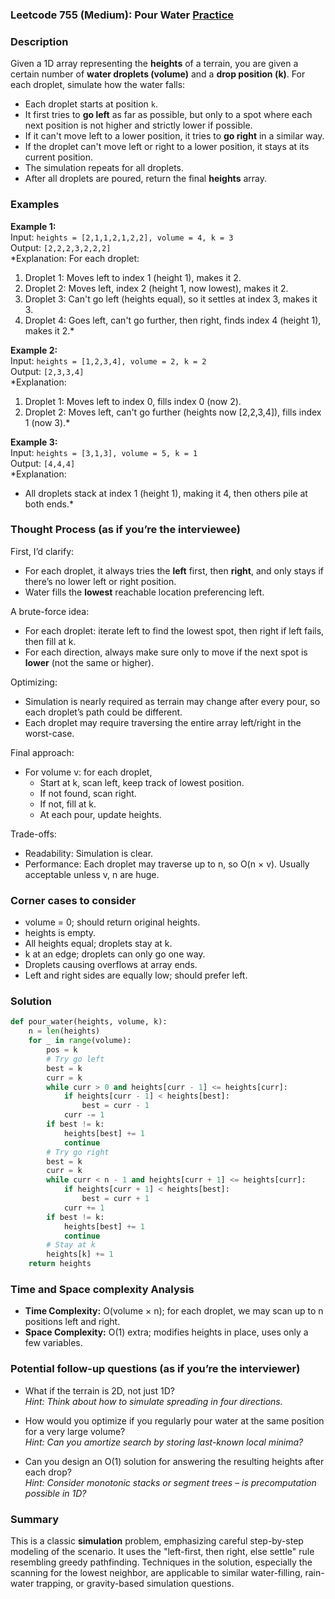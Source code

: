 ### Leetcode 755 (Medium): Pour Water [Practice](https://leetcode.com/problems/pour-water)

### Description  
Given a 1D array representing the **heights** of a terrain, you are given a certain number of **water droplets (volume)** and a **drop position (k)**. For each droplet, simulate how the water falls:  
- Each droplet starts at position `k`.
- It first tries to **go left** as far as possible, but only to a spot where each next position is not higher and strictly lower if possible.
- If it can't move left to a lower position, it tries to **go right** in a similar way.
- If the droplet can't move left or right to a lower position, it stays at its current position.
- The simulation repeats for all droplets.
- After all droplets are poured, return the final **heights** array.

### Examples  

**Example 1:**  
Input: `heights = [2,1,1,2,1,2,2], volume = 4, k = 3`  
Output: `[2,2,2,3,2,2,2]`  
*Explanation: For each droplet:  
1. Droplet 1: Moves left to index 1 (height 1), makes it 2.  
2. Droplet 2: Moves left, index 2 (height 1, now lowest), makes it 2.  
3. Droplet 3: Can't go left (heights equal), so it settles at index 3, makes it 3.  
4. Droplet 4: Goes left, can't go further, then right, finds index 4 (height 1), makes it 2.*

**Example 2:**  
Input: `heights = [1,2,3,4], volume = 2, k = 2`  
Output: `[2,3,3,4]`  
*Explanation:  
1. Droplet 1: Moves left to index 0, fills index 0 (now 2).  
2. Droplet 2: Moves left, can't go further (heights now [2,2,3,4]), fills index 1 (now 3).*

**Example 3:**  
Input: `heights = [3,1,3], volume = 5, k = 1`  
Output: `[4,4,4]`  
*Explanation:  
- All droplets stack at index 1 (height 1), making it 4, then others pile at both ends.*

### Thought Process (as if you’re the interviewee)  
First, I’d clarify:
- For each droplet, it always tries the **left** first, then **right**, and only stays if there’s no lower left or right position.
- Water fills the **lowest** reachable location preferencing left.

A brute-force idea:
- For each droplet: iterate left to find the lowest spot, then right if left fails, then fill at k.
- For each direction, always make sure only to move if the next spot is **lower** (not the same or higher).

Optimizing:
- Simulation is nearly required as terrain may change after every pour, so each droplet’s path could be different.
- Each droplet may require traversing the entire array left/right in the worst-case.

Final approach:
- For volume v: for each droplet,
  - Start at k, scan left, keep track of lowest position.
  - If not found, scan right.
  - If not, fill at k.
  - At each pour, update heights.

Trade-offs:
- Readability: Simulation is clear.
- Performance: Each droplet may traverse up to n, so O(n × v). Usually acceptable unless v, n are huge.

### Corner cases to consider  
- volume = 0; should return original heights.
- heights is empty.
- All heights equal; droplets stay at k.
- k at an edge; droplets can only go one way.
- Droplets causing overflows at array ends.
- Left and right sides are equally low; should prefer left.

### Solution

```python
def pour_water(heights, volume, k):
    n = len(heights)
    for _ in range(volume):
        pos = k
        # Try go left
        best = k
        curr = k
        while curr > 0 and heights[curr - 1] <= heights[curr]:
            if heights[curr - 1] < heights[best]:
                best = curr - 1
            curr -= 1
        if best != k:
            heights[best] += 1
            continue
        # Try go right
        best = k
        curr = k
        while curr < n - 1 and heights[curr + 1] <= heights[curr]:
            if heights[curr + 1] < heights[best]:
                best = curr + 1
            curr += 1
        if best != k:
            heights[best] += 1
            continue
        # Stay at k
        heights[k] += 1
    return heights
```

### Time and Space complexity Analysis  

- **Time Complexity:** O(volume × n); for each droplet, we may scan up to n positions left and right.
- **Space Complexity:** O(1) extra; modifies heights in place, uses only a few variables.

### Potential follow-up questions (as if you’re the interviewer)  

- What if the terrain is 2D, not just 1D?  
  *Hint: Think about how to simulate spreading in four directions.*

- How would you optimize if you regularly pour water at the same position for a very large volume?  
  *Hint: Can you amortize search by storing last-known local minima?*

- Can you design an O(1) solution for answering the resulting heights after each drop?  
  *Hint: Consider monotonic stacks or segment trees – is precomputation possible in 1D?*

### Summary
This is a classic **simulation** problem, emphasizing careful step-by-step modeling of the scenario.
It uses the "left-first, then right, else settle" rule resembling greedy pathfinding.
Techniques in the solution, especially the scanning for the lowest neighbor, are applicable to similar water-filling, rain-water trapping, or gravity-based simulation questions.